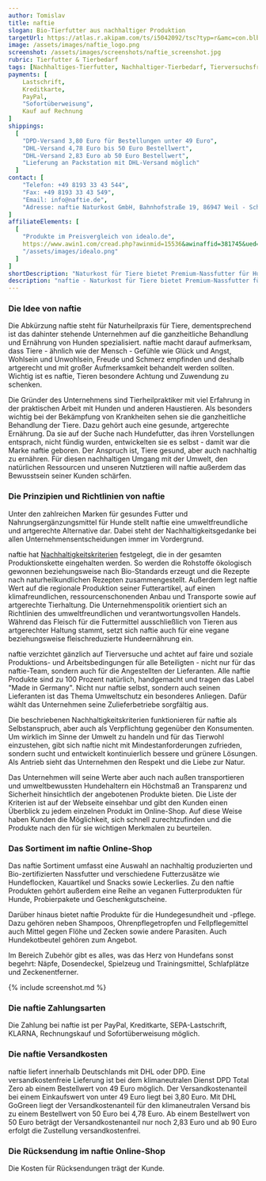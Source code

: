 ```yaml
---
author: Tomislav
title: naftie
slogan: Bio-Tierfutter aus nachhaltiger Produktion
targetUrl: https://atlas.r.akipam.com/ts/i5042092/tsc?typ=r&amc=con.blbn.490871.505057.CRT4S_CjPyu
image: /assets/images/naftie_logo.png
screenshot: /assets/images/screenshots/naftie_screenshot.jpg
rubric: Tierfutter & Tierbedarf
tags: [Nachhaltiges-Tierfutter, Nachhaltiger-Tierbedarf, Tierversuchsfrei, Made-in-Germany, Keine-Tierversuche]
payments: [
    Lastschrift,
    Kreditkarte,
    PayPal,
    "Sofortüberweisung",
    Kauf auf Rechnung
]
shippings:
  [
    "DPD-Versand 3,80 Euro für Bestellungen unter 49 Euro",
    "DHL-Versand 4,78 Euro bis 50 Euro Bestellwert",
    "DHL-Versand 2,83 Euro ab 50 Euro Bestellwert",
    "Lieferung an Packstation mit DHL-Versand möglich"
  ]
contact: [
    "Telefon: +49 8193 33 43 544", 
    "Fax: +49 8193 33 43 549",
    "Email: info@naftie.de",
    "Adresse: naftie Naturkost GmbH, Bahnhofstraße 19, 86947 Weil - Schwabhausen"
]
affiliateElements: [
  [
    "Produkte im Preisvergleich von idealo.de",
    https://www.awin1.com/cread.php?awinmid=15536&awinaffid=381745&ued=https%3A%2F%2Fwww.idealo.de%2Fpreisvergleich%2FMainSearchProductCategory.html%3Fq%3Dnaftie, 
    "/assets/images/idealo.png"
  ]
]
shortDescription: "Naturkost für Tiere bietet Premium-Nassfutter für Hunde sowie natürliche Futterzusätze in zertifizierter Bio-Qualität nachhaltig hergestellt in Deutschland."
description: "naftie - Naturkost für Tiere bietet Premium-Nassfutter für Hunde sowie natürliche Futterzusätze in zertifizierter Bio-Qualität. Alle Produkte stammen zudem aus artgerechter Tierhaltung in Deutschland."
---
```


### Die Idee von naftie

Die Abkürzung naftie steht für Naturheilpraxis für Tiere, dementsprechend ist das dahinter stehende Unternehmen auf die ganzheitliche Behandlung und Ernährung von Hunden spezialisiert. naftie macht darauf aufmerksam, dass Tiere - ähnlich wie der Mensch - Gefühle wie Glück und Angst, Wohlsein und Unwohlsein, Freude und Schmerz empfinden und deshalb artgerecht und mit großer Aufmerksamkeit behandelt werden sollten. Wichtig ist es naftie, Tieren besondere Achtung und Zuwendung zu schenken.

Die Gründer des Unternehmens sind Tierheilpraktiker mit viel Erfahrung in der praktischen Arbeit mit Hunden und anderen Haustieren. Als besonders wichtig bei der Bekämpfung von Krankheiten sehen sie die ganzheitliche Behandlung der Tiere. Dazu gehört auch eine gesunde, artgerechte Ernährung. Da sie auf der Suche nach Hundefutter, das ihren Vorstellungen entsprach, nicht fündig wurden, entwickelten sie es selbst - damit war die Marke naftie geboren. Der Anspruch ist, Tiere gesund, aber auch nachhaltig zu ernähren. Für diesen nachhaltigen Umgang mit der Umwelt, den natürlichen Ressourcen und unseren Nutztieren will naftie außerdem das Bewusstsein seiner Kunden schärfen.

### Die Prinzipien und Richtlinien von naftie

Unter den zahlreichen Marken für gesundes Futter und Nahrungsergänzungsmittel für Hunde stellt naftie eine umweltfreundliche und artgerechte Alternative dar. Dabei steht der Nachhaltigkeitsgedanke bei allen Unternehmensentscheidungen immer im Vordergrund.

naftie hat [Nachhaltigkeitskriterien](https://www.naftie.de/bio-tiernahrung/unsere-kriterien) festgelegt, die in der gesamten Produktionskette eingehalten werden. So werden die Rohstoffe ökologisch gewonnen beziehungsweise nach Bio-Standards erzeugt und die Rezepte nach naturheilkundlichen Rezepten zusammengestellt. Außerdem legt naftie Wert auf die regionale Produktion seiner Futterartikel, auf einen klimafreundlichen, ressourcenschonenden Anbau und Transporte sowie auf artgerechte Tierhaltung. Die Unternehmenspolitik orientiert sich an Richtlinien des umweltfreundlichen und verantwortungsvollen Handels. Während das Fleisch für die Futtermittel ausschließlich von Tieren aus artgerechter Haltung stammt, setzt sich naftie auch für eine vegane beziehungsweise fleischreduzierte Hundeernährung ein.

naftie verzichtet gänzlich auf Tierversuche und achtet auf faire und soziale Produktions- und Arbeitsbedingungen für alle Beteiligten - nicht nur für das naftie-Team, sondern auch für die Angestellten der Lieferanten. Alle naftie Produkte sind zu 100 Prozent natürlich, handgemacht und tragen das Label "Made in Germany". Nicht nur naftie selbst, sondern auch seinen Lieferanten ist das Thema Umweltschutz ein besonderes Anliegen. Dafür wählt das Unternehmen seine Zulieferbetriebe sorgfältig aus. 

Die beschriebenen Nachhaltigkeitskriterien funktionieren für naftie als Selbstanspruch, aber auch als Verpflichtung gegenüber den Konsumenten. Um wirklich im Sinne der Umwelt zu handeln und für das Tierwohl einzustehen, gibt sich naftie nicht mit Mindestanforderungen zufrieden, sondern sucht und entwickelt kontinuierlich bessere und grünere Lösungen. Als Antrieb sieht das Unternehmen den Respekt und die Liebe zur Natur.

Das Unternehmen will seine Werte aber auch nach außen transportieren und umweltbewussten Hundehaltern ein Höchstmaß an Transparenz und Sicherheit hinsichtlich der angebotenen Produkte bieten. Die Liste der Kriterien ist auf der Webseite einsehbar und gibt den Kunden einen Überblick zu jedem einzelnen Produkt im Online-Shop. Auf diese Weise haben Kunden die Möglichkeit, sich schnell zurechtzufinden und die Produkte nach den für sie wichtigen Merkmalen zu beurteilen.

### Das Sortiment im naftie Online-Shop

Das naftie Sortiment umfasst eine Auswahl an nachhaltig produzierten und Bio-zertifizierten Nassfutter und verschiedene Futterzusätze wie Hundeflocken, Kauartikel und Snacks sowie Leckerlies. Zu den naftie Produkten gehört außerdem eine Reihe an veganen Futterprodukten für Hunde, Probierpakete und Geschenkgutscheine.

Darüber hinaus bietet naftie Produkte für die Hundegesundheit und -pflege. Dazu gehören neben Shampoos, Ohrenpflegetropfen und Fellpflegemittel auch Mittel gegen Flöhe und Zecken sowie andere Parasiten. Auch Hundekotbeutel gehören zum Angebot. 

Im Bereich Zubehör gibt es alles, was das Herz von Hundefans sonst begehrt: Näpfe, Dosendeckel, Spielzeug und Trainingsmittel, Schlafplätze und Zeckenentferner.

{% include screenshot.md %}

### Die naftie Zahlungsarten

Die Zahlung bei naftie ist per PayPal, Kreditkarte, SEPA-Lastschrift, KLARNA, Rechnungskauf und Sofortüberweisung möglich.

### Die naftie Versandkosten

naftie liefert innerhalb Deutschlands mit DHL oder DPD. Eine versandkostenfreie Lieferung ist bei dem klimaneutralen Dienst DPD Total Zero ab einem Bestellwert von 49 Euro möglich. Der Versandkostenanteil bei einem Einkaufswert von unter 49 Euro liegt bei 3,80 Euro. Mit DHL GoGreen liegt der Versandkostenanteil für den klimaneutralen Versand bis zu einem Bestellwert von 50 Euro bei 4,78 Euro. Ab einem Bestellwert von 50 Euro beträgt der Versandkostenanteil nur noch 2,83 Euro und ab 90 Euro erfolgt die Zustellung versandkostenfrei. 

### Die Rücksendung im naftie Online-Shop

Die Kosten für Rücksendungen trägt der Kunde.